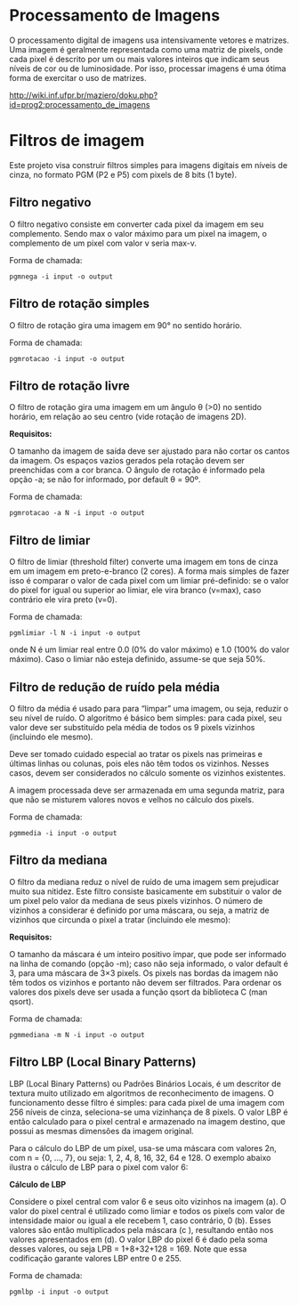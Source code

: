 # Processamento de Imagens
O processamento digital de imagens usa intensivamente vetores e matrizes. Uma imagem é geralmente representada como uma matriz de pixels, onde cada pixel é descrito por um ou mais valores inteiros que indicam seus níveis de cor ou de luminosidade. Por isso, processar imagens é uma ótima forma de exercitar o uso de matrizes.

<http://wiki.inf.ufpr.br/maziero/doku.php?id=prog2:processamento_de_imagens>

# Filtros de imagem

Este projeto visa construir filtros simples para imagens digitais em níveis de cinza, no formato PGM (P2 e P5) com pixels de 8 bits (1 byte).

## Filtro negativo

O filtro negativo consiste em converter cada pixel da imagem em seu complemento. Sendo max o valor máximo para um pixel na imagem, o complemento de um pixel com valor v seria max-v.

Forma de chamada:

`pgmnega -i input -o output`


## Filtro de rotação simples

O filtro de rotação gira uma imagem em 90° no sentido horário.

Forma de chamada:

`pgmrotacao -i input -o output`


## Filtro de rotação livre

O filtro de rotação gira uma imagem em um ângulo θ (>0) no sentido horário, em relação ao seu centro (vide rotação de imagens 2D).

**Requisitos:**

O tamanho da imagem de saída deve ser ajustado para não cortar os cantos da imagem.
Os espaços vazios gerados pela rotação devem ser preenchidas com a cor branca.
O ângulo de rotação é informado pela opção -a; se não for informado, por default θ = 90º.

Forma de chamada:

`pgmrotacao -a N -i input -o output`


## Filtro de limiar

O filtro de limiar (threshold filter) converte uma imagem em tons de cinza em um imagem em preto-e-branco (2 cores). A forma mais simples de fazer isso é comparar o valor de cada pixel com um limiar pré-definido: se o valor do pixel for igual ou superior ao limiar, ele vira branco (v=max), caso contrário ele vira preto (v=0).

Forma de chamada:

`pgmlimiar -l N -i input -o output`

onde N é um limiar real entre 0.0 (0% do valor máximo) e 1.0 (100% do valor máximo). Caso o limiar não esteja definido, assume-se que seja 50%.


## Filtro de redução de ruído pela média

O filtro da média é usado para para “limpar” uma imagem, ou seja, reduzir o seu nível de ruído. O algoritmo é básico bem simples: para cada pixel, seu valor deve ser substituído pela média de todos os 9 pixels vizinhos (incluindo ele mesmo).

Deve ser tomado cuidado especial ao tratar os pixels nas primeiras e últimas linhas ou colunas, pois eles não têm todos os vizinhos. Nesses casos, devem ser considerados no cálculo somente os vizinhos existentes.

A imagem processada deve ser armazenada em uma segunda matriz, para que não se misturem valores novos e velhos no cálculo dos pixels.

Forma de chamada:

`pgmmedia -i input -o output`

## Filtro da mediana

O filtro da mediana reduz o nível de ruído de uma imagem sem prejudicar muito sua nitidez. Este filtro consiste basicamente em substituir o valor de um pixel pelo valor da mediana de seus pixels vizinhos. O número de vizinhos a considerar é definido por uma máscara, ou seja, a matriz de vizinhos que circunda o pixel a tratar (incluindo ele mesmo):

**Requisitos:**

O tamanho da máscara é um inteiro positivo ímpar, que pode ser informado na linha de comando (opção -m); caso não seja informado, o valor default é 3, para uma máscara de 3×3 pixels.
Os pixels nas bordas da imagem não têm todos os vizinhos e portanto não devem ser filtrados.
Para ordenar os valores dos pixels deve ser usada a função qsort da biblioteca C (man qsort).

Forma de chamada:

`pgmmediana -m N -i input -o output` 


## Filtro LBP (Local Binary Patterns)

LBP (Local Binary Patterns) ou Padrões Binários Locais, é um descritor de textura muito utilizado em algoritmos de reconhecimento de imagens. O funcionamento desse filtro é simples: para cada pixel de uma imagem com 256 níveis de cinza, seleciona-se uma vizinhança de 8 pixels. O valor LBP é então calculado para o pixel central e armazenado na imagem destino, que possui as mesmas dimensões da imagem original.

Para o cálculo do LBP de um pixel, usa-se uma máscara com valores 2n, com n = {0, …, 7}, ou seja: 1, 2, 4, 8, 16, 32, 64 e 128. O exemplo abaixo ilustra o cálculo de LBP para o pixel com valor 6:

**Cálculo de LBP**

Considere o pixel central com valor 6 e seus oito vizinhos na imagem (a). O valor do pixel central é utilizado como limiar e todos os pixels com valor de intensidade maior ou igual a ele recebem 1, caso contrário, 0 (b). Esses valores são então multiplicados pela máscara (c ), resultando então nos valores apresentados em (d). O valor LBP do pixel 6 é dado pela soma desses valores, ou seja LPB = 1+8+32+128 = 169. Note que essa codificação garante valores LBP entre 0 e 255.

Forma de chamada:

`pgmlbp -i input -o output`

